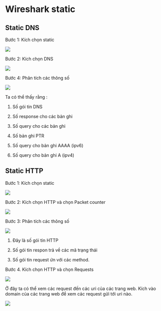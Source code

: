 # Wireshark static 

## Static DNS

Bước 1: Kích chọn static

![](https://github.com/hungviet99/thuc_tap/blob/master/Wireshark/image/static1.png)

Bước 2: Kích chọn DNS 

![](https://github.com/hungviet99/thuc_tap/blob/master/Wireshark/image/static2.png)

Bước 4: Phân tích các thông số 

![](https://github.com/hungviet99/thuc_tap/blob/master/Wireshark/image/static3.png)

Ta có thể thấy rằng : 

1. Số gói tin DNS 

2. Số response cho các bản ghi

3. Số query cho các bản ghi

4. Số bản ghi PTR

5. Số query cho bản ghi AAAA (ipv6)

6. Số query cho bản ghi A (ipv4)

## Static HTTP 

Bước 1: Kích chọn static

![](https://github.com/hungviet99/thuc_tap/blob/master/Wireshark/image/static1.png)

Bước 2: Kích chọn HTTP và chọn Packet counter

![](https://github.com/hungviet99/thuc_tap/blob/master/Wireshark/image/static4.png)

Bước 3: Phân tích các thông số

![](https://github.com/hungviet99/thuc_tap/blob/master/Wireshark/image/static5.png)

1. Đây là số gói tin HTTP

2. Số gói tin respon trả về các mã trạng thái 

3. Số gói tin request ứn với các method. 

Bước 4. Kích chọn HTTP và chọn Requests

![](https://github.com/hungviet99/thuc_tap/blob/master/Wireshark/image/static6.png)

Ở đây ta có thể xem các request đến các uri của các trang web. Kích vào domain của các trang web để xem các request gửi tới uri nào. 

![](https://github.com/hungviet99/thuc_tap/blob/master/Wireshark/image/static7.png)

